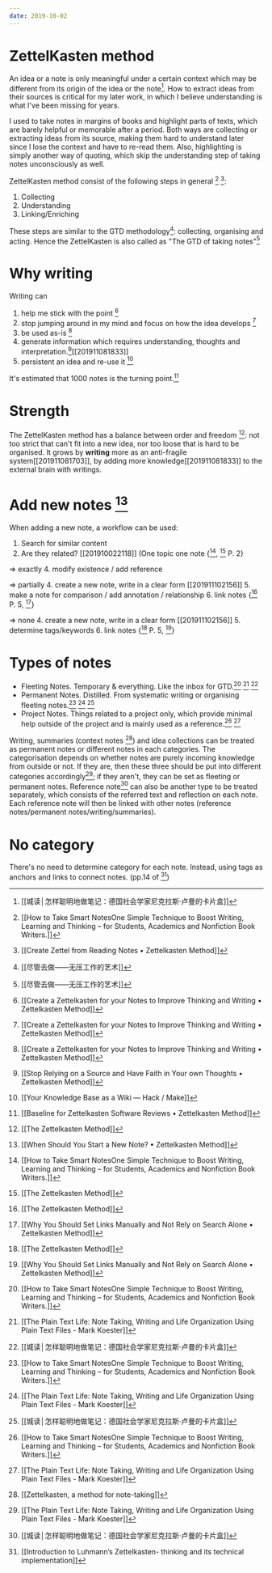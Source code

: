 ```yaml
---
date: 2019-10-02
---
```

# ZettelKasten method

An idea or a note is only meaningful under a certain context which may be different from its origin of the idea or the note[^63D69D2FDE0F]. How to extract ideas from their sources is critical for my later work, in which I believe understanding is what I've been missing for years.

I used to take notes in margins of books and highlight parts of texts, which are barely helpful or memorable after a period. Both ways are collecting or extracting ideas from its source, making them hard to understand later since I lose the context and have to re-read them. Also, highlighting is simply another way of quoting, which skip the understanding step of taking notes unconsciously as well.

ZettelKasten method consist of the following steps in general [^09D3BB9E6FB1] [^5F46133515F0]:
1. Collecting
2. Understanding
3. Linking/Enriching

These steps are similar to the GTD methodology[^C8B3F7EEA16B]: collecting, organising and acting. Hence the ZettelKasten is also called as "The GTD of taking notes"[^C8B3F7EEA16B]

# Why writing

Writing can
1. help me stick with the point [^819286B7343B]
2. stop jumping around in my mind and focus on how the idea develops [^819286B7343B]
3. be used as-is [^819286B7343B]
4. generate information which requires understanding, thoughts and interpretation.[^E91300116054][[201911081833]]
5. persistent an idea and re-use it [^76833E2B968E]

It's estimated that 1000 notes is the turning point.[^F4AEC7A258F0]

# Strength

The ZettelKasten method has a balance between order and freedom [^4995C4EA2355]: not too strict that can't fit into a new idea, nor too loose that is hard to be organised. It grows by **writing** more as an anti-fragile system[[201911081703]], by adding more knowledge[[201911081833]] to the external brain with writings.

# Add new notes [^BF4B36F92A08]

When adding a new note, a workflow can be used:

1. Search for similar content
2. Are they related? [[201910022118]] (One topic one note {[^09D3BB9E6FB1], [^4995C4EA2355] P. 2}

=> exactly
4. modify existence / add reference

=> partially
4. create a new note, write in a clear form [[201911102156]]
5. make a note for comparison / add annotation / relationship
6. link notes {[^4995C4EA2355] P. 5, [^1F4630456C3F]}

=> none
4. create a new note, write in a clear form [[201911102156]]
5. determine tags/keywords
6. link notes {[^4995C4EA2355] P. 5, [^1F4630456C3F]}


# Types of notes

* Fleeting Notes. Temporary & everything. Like the inbox for GTD.[^09D3BB9E6FB1] [^7394259B61E7] [^63D69D2FDE0F]
* Permanent Notes. Distilled. From systematic writing or organising fleeting notes.[^09D3BB9E6FB1] [^7394259B61E7] [^63D69D2FDE0F]
* Project Notes. Things related to a project only, which provide minimal help outside of the project and is mainly used as a reference.[^09D3BB9E6FB1] [^7394259B61E7]


Writing, summaries (context notes [^8C5B913CB1B7]) and idea collections can be treated as permanent notes or different notes in each categories. The categorisation depends on whether notes are purely incoming knowledge from outside or not. If they are, then these three should be put into different categories accordingly[^7394259B61E7]; if they aren't, they can be set as fleeting or permanent notes. Reference note[^63D69D2FDE0F] can also be another type to be treated separately, which consists of the referred text and reflection on each note. Each reference note will then be linked with other notes (reference notes/permanent notes/writing/summaries).

# No category
There's no need to determine category for each note. Instead, using tags as anchors and links to connect notes. (pp.14 of [^E54B407A176C])



[^09D3BB9E6FB1]: [[How to Take Smart NotesOne Simple Technique to Boost Writing, Learning and Thinking – for Students, Academics and Nonfiction Book Writers.]]

[^1F4630456C3F]: [[Why You Should Set Links Manually and Not Rely on Search Alone • Zettelkasten Method]]

[^4995C4EA2355]: [[The Zettelkasten Method]]

[^5F46133515F0]: [[Create Zettel from Reading Notes • Zettelkasten Method]]

[^63D69D2FDE0F]: [[城读│怎样聪明地做笔记：德国社会学家尼克拉斯·卢曼的卡片盒]]

[^7394259B61E7]: [[The Plain Text Life: Note Taking, Writing and Life Organization Using Plain Text Files - Mark Koester]]

[^76833E2B968E]: [[Your Knowledge Base as a Wiki — Hack / Make]]

[^819286B7343B]: [[Create a Zettelkasten for your Notes to Improve Thinking and Writing • Zettelkasten Method]]

[^8C5B913CB1B7]: [[Zettelkasten, a method for note-taking]]

[^BF4B36F92A08]: [[When Should You Start a New Note? • Zettelkasten Method]]

[^C8B3F7EEA16B]: [[尽管去做——无压工作的艺术]]

[^E54B407A176C]: [[Introduction to Luhmann’s Zettelkasten- thinking and its technical implementation]]

[^E91300116054]: [[Stop Relying on a Source and Have Faith in Your own Thoughts • Zettelkasten Method]]

[^F4AEC7A258F0]: [[Baseline for Zettelkasten Software Reviews • Zettelkasten Method]]
